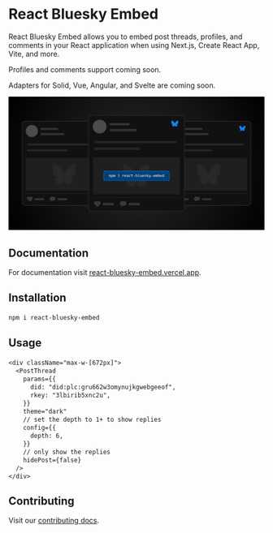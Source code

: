 # React Bluesky Embed

React Bluesky Embed allows you to embed post threads, profiles, and comments in your React application when using Next.js, Create React App, Vite, and more.

Profiles and comments support coming soon.

Adapters for Solid, Vue, Angular, and Svelte are coming soon.

![Banner](../../apps/site/public/opengraph-image.png)

## Documentation

For documentation visit [react-bluesky-embed.vercel.app](https://react-bluesky-embed.vercel.app).

## Installation

```sh
npm i react-bluesky-embed
```

## Usage

```tsx
<div className="max-w-[672px]">
  <PostThread
    params={{
      did: "did:plc:gru662w3omynujkgwebgeeof",
      rkey: "3lbirib5xnc2u",
    }}
    theme="dark"
    // set the depth to 1+ to show replies
    config={{
      depth: 6,
    }}
    // only show the replies
    hidePost={false}
  />
</div>
```

## Contributing

Visit our [contributing docs](https://react-bluesky-embed.vercel.app/contributing).

